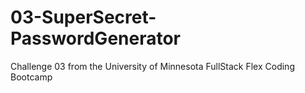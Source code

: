 # 03-SuperSecret-PasswordGenerator
Challenge 03 from the University of Minnesota FullStack Flex Coding Bootcamp

